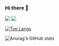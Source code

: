 ### Hi there 👋
<img src="https://img.shields.io/badge/cplusplus-#00599C?style=flat&logo=cplusplus&logoColor=white"/>
<img src="https://img.shields.io/badge/dotnet-3178C6?style=flat&logo=dotnet&logoColor=white"/>


[![Top Langs](https://github-readme-stats.vercel.app/api/top-langs/?username=eric1306&langs_count=8)](https://github.com/eric1306/github-readme-stats)

![Anurag's GitHub stats](https://github-readme-stats.vercel.app/api?username=eric1306&show_icons=true&theme=radical)

